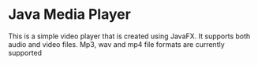 # Java Media Player
This is a simple video player that is created using JavaFX. It supports both audio and video files. Mp3, wav and mp4 file formats are currently supported

